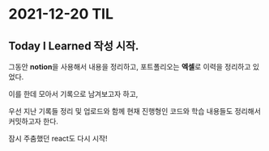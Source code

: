 # 2021-12-20 TIL

## Today I Learned 작성 시작.
그동안 **notion**을 사용해서 내용을 정리하고,
포트폴리오는 **엑셀**로 이력을 정리하고 있었다.

이를 한데 모아서 기록으로 남겨보고자 하고,

우선 지난 기록들 정리 및 업로드와 함께
현재 진행형인 코드와 학습 내용들도 정리해서 커밋하고자 한다.

잠시 주춤했던 react도 다시 시작!